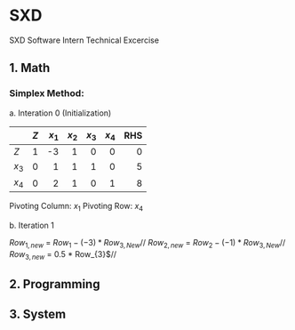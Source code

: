 # SXD
SXD Software Intern Technical Excercise


## 1. Math

### Simplex Method:

a. Interation 0 (Initialization)

|       |  $Z$  | $x_1$ | $x_2$ | $x_3$ | $x_4$ |  RHS  |
| ----- |:-----:| -----:| -----:| -----:| -----:| -----:|
|  $Z$  |   1   |   -3  |   1   |   0   |   0   |   0   |
| $x_3$ |   0   |   1   |   1   |   1   |   0   |   5   |
| $x_4$ |   0   |   2   |   1   |   0   |   1   |   8   |

Pivoting Column: $x_1$
Pivoting Row: $x_4$

b. Iteration 1

$Row_{1,new}$ = $Row_1 -(-3) * Row_{3,New}$// 
$Row_{2,new}$ = $Row_2 -(-1) * Row_{3,New}$// 
$Row_{3,new}$ = 0.5 * Row_{3}$// 



## 2. Programming

## 3. System
